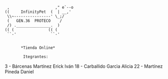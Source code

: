  




     ,                    ," e`--o
    ((     InfinityPet  (  | __,'
     \\~----------------' \_;/
     (   GEN.36  PROTECO    /
     /) ._______________.  )
    (( (               (( (
     ``-'               ``-'


     	   *Tienda Online*

    		Itegrantes:

3 - Bárcenas Martínez Erick Iván
18 - Carballido Garcìa Alicia
22 - Martínez Pineda Daniel




